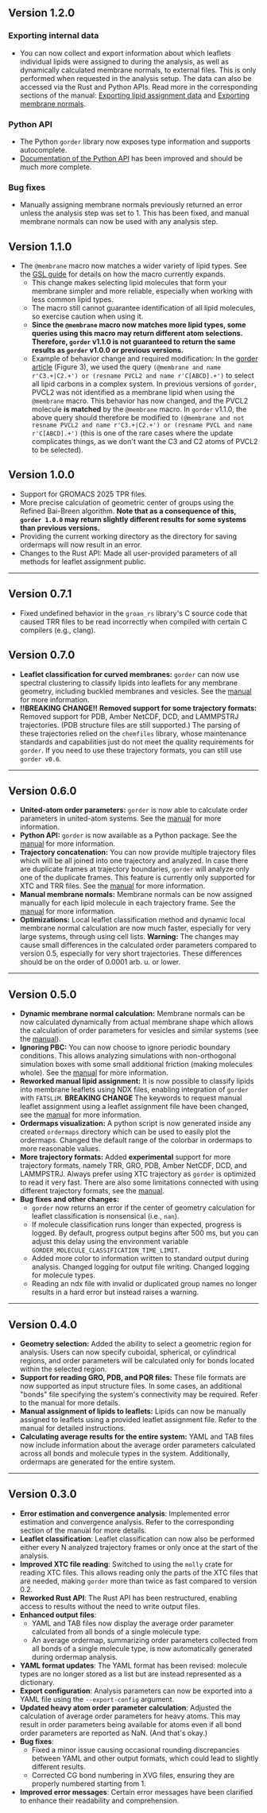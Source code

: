 ## Version 1.2.0
### Exporting internal data
- You can now collect and export information about which leaflets individual lipids were assigned to during the analysis, as well as dynamically calculated membrane normals, to external files. This is only performed when requested in the analysis setup. The data can also be accessed via the Rust and Python APIs. Read more in the corresponding sections of the manual: [Exporting lipid assignment data](https://ladme.github.io/gorder-manual/leaflets_export.html) and [Exporting membrane normals](https://ladme.github.io/gorder-manual/normals_export.html).

### Python API
- The Python `gorder` library now exposes type information and supports autocomplete.
- [Documentation of the Python API](https://ladme.github.io/pygorder-docs/) has been improved and should be much more complete.

### Bug fixes
- Manually assigning membrane normals previously returned an error unless the analysis step was set to 1. This has been fixed, and manual membrane normals can now be used with any analysis step.

## Version 1.1.0
- The `@membrane` macro now matches a wider variety of lipid types. See the [GSL guide](https://ladme.github.io/gsl-guide/autodetection.html) for details on how the macro currently expands.
  - This change makes selecting lipid molecules that form your membrane simpler and more reliable, especially when working with less common lipid types.
  - The macro still cannot guarantee identification of all lipid molecules, so exercise caution when using it.
  - **Since the `@membrane` macro now matches more lipid types, some queries using this macro may return different atom selections. Therefore, `gorder` v1.1.0 is not guaranteed to return the same results as `gorder` v1.0.0 or previous versions.**
  - Example of behavior change and required modification: In the [gorder article](https://doi.org/10.1016/j.softx.2025.102254) (Figure 3), we used the query `(@membrane and name r'C3.+|C2.+') or (resname PVCL2 and name r'C[ABCD].+')` to select all lipid carbons in a complex system. In previous versions of `gorder`, PVCL2 was not identified as a membrane lipid when using the `@membrane` macro. This behavior has now changed, and the PVCL2 molecule **is matched** by the `@membrane` macro. In `gorder` v1.1.0, the above query should therefore be modified to `(@membrane and not resname PVCL2 and name r'C3.+|C2.+') or (resname PVCL and name r'C[ABCD].+')` (this is one of the rare cases where the update complicates things, as we don't want the C3 and C2 atoms of PVCL2 to be selected).

## Version 1.0.0
- Support for GROMACS 2025 TPR files.
- More precise calculation of geometric center of groups using the Refined Bai-Breen algorithm. **Note that as a consequence of this, `gorder 1.0.0` may return slightly different results for some systems than previous versions.**
- Providing the current working directory as the directory for saving ordermaps will now result in an error.
- Changes to the Rust API: Made all user-provided parameters of all methods for leaflet assignment public.

***

## Version 0.7.1
- Fixed undefined behavior in the `groan_rs` library's C source code that caused TRR files to be read incorrectly when compiled with certain C compilers (e.g., clang).

## Version 0.7.0
- **Leaflet classification for curved membranes:** `gorder` can now use spectral clustering to classify lipids into leaflets for any membrane geometry, including buckled membranes and vesicles. See the [manual](https://ladme.github.io/gorder-manual/leaflets.html#clustering-method-for-leaflet-classification) for more information.
- **!!BREAKING CHANGE!!** **Removed support for some trajectory formats:** Removed support for PDB, Amber NetCDF, DCD, and LAMMPSTRJ trajectories. (PDB structure files are still supported.) The parsing of these trajectories relied on the `chemfiles` library, whose maintenance standards and capabilities just do not meet the quality requirements for `gorder`. If you need to use these trajectory formats, you can still use `gorder v0.6`.

***

## Version 0.6.0
- **United-atom order parameters:** `gorder` is now able to calculate order parameters in united-atom systems. See the [manual](https://ladme.github.io/gorder-manual/uaorder_basics.html) for more information.
- **Python API:** `gorder` is now available as a Python package. See the [manual](https://ladme.github.io/gorder-manual/python_api.html) for more information.
- **Trajectory concatenation:** You can now provide multiple trajectory files which will be all joined into one trajectory and analyzed. In case there are duplicate frames at trajectory boundaries, `gorder` will analyze only one of the duplicate frames. This feature is currently only supported for XTC and TRR files. See the [manual](https://ladme.github.io/gorder-manual/multiple_trajectories.html) for more information.
- **Manual membrane normals:** Membrane normals can be now assigned manually for each lipid molecule in each trajectory frame. See the [manual](https://ladme.github.io/gorder-manual/manual_normals.html) for more information.
- **Optimizations:** Local leaflet classification method and dynamic local membrane normal calculation are now much faster, especially for very large systems, through using cell lists. **Warning:** The changes may cause small differences in the calculated order parameters compared to version 0.5, especially for very short trajectories. These differences should be on the order of 0.0001 arb. u. or lower.

***

## Version 0.5.0
- **Dynamic membrane normal calculation:** Membrane normals can be now calculated dynamically from actual membrane shape which allows the calculation of order parameters for vesicles and similar systems (see the [manual](https://ladme.github.io/gorder-manual/membrane_normal.html)).
- **Ignoring PBC:** You can now choose to ignore periodic boundary conditions. This allows analyzing simulations with non-orthogonal simulation boxes with some small additional friction (making molecules whole). See the [manual](https://ladme.github.io/gorder-manual/no_pbc.html) for more information.
- **Reworked manual lipid assignment:** It is now possible to classify lipids into membrane leaflets using NDX files, enabling integration of `gorder` with `FATSLiM`. **BREAKING CHANGE** The keywords to request manual leaflet assignment using a leaflet assignment file have been changed, see the [manual](https://ladme.github.io/gorder-manual/manual_leaflets.html#assigning-lipids-using-a-leaflet-assignment-file) for more information.
- **Ordermaps visualization:** A python script is now generated inside any created `ordermaps` directory which can be used to easily plot the ordermaps. Changed the default range of the colorbar in ordermaps to more reasonable values.
- **More trajectory formats:** Added **experimental** support for more trajectory formats, namely TRR, GRO, PDB, Amber NetCDF, DCD, and LAMMPSTRJ. Always prefer using XTC trajectory as `gorder` is optimized to read it very fast. There are also some limitations connected with using different trajectory formats, see the [manual](https://ladme.github.io/gorder-manual/other_input.html#trajectory-file-formats).
- **Bug fixes and other changes:**
  - `gorder` now returns an error if the center of geometry calculation for leaflet classification is nonsensical (i.e., `nan`).
  - If molecule classification runs longer than expected, progress is logged. By default, progress output begins after 500 ms, but you can adjust this delay using the environment variable `GORDER_MOLECULE_CLASSIFICATION_TIME_LIMIT`.
  - Added more color to information written to standard output during analysis. Changed logging for output file writing. Changed logging for molecule types.
  - Reading an ndx file with invalid or duplicated group names no longer results in a hard error but instead raises a warning.

***

## Version 0.4.0
- **Geometry selection:** Added the ability to select a geometric region for analysis. Users can now specify cuboidal, spherical, or cylindrical regions, and order parameters will be calculated only for bonds located within the selected region.
- **Support for reading GRO, PDB, and PQR files:** These file formats are now supported as input structure files. In some cases, an additional "bonds" file specifying the system's connectivity may be required. Refer to the manual for more details.
- **Manual assignment of lipids to leaflets:** Lipids can now be manually assigned to leaflets using a provided leaflet assignment file. Refer to the manual for detailed instructions.
- **Calculating average results for the entire system:** YAML and TAB files now include information about the average order parameters calculated across all bonds and molecule types in the system. Additionally, ordermaps are generated for the entire system.

***

## Version 0.3.0
- **Error estimation and convergence analysis**: Implemented error estimation and convergence analysis. Refer to the corresponding section of the manual for more details.
- **Leaflet classification**: Leaflet classification can now also be performed either every N analyzed trajectory frames or only once at the start of the analysis.
- **Improved XTC file reading**: Switched to using the `molly` crate for reading XTC files. This allows reading only the parts of the XTC files that are needed, making `gorder` more than twice as fast compared to version 0.2.
- **Reworked Rust API**: The Rust API has been restructured, enabling access to results without the need to write output files.
- **Enhanced output files**:
  - YAML and TAB files now display the average order parameter calculated from all bonds of a single molecule type.
  - An average ordermap, summarizing order parameters collected from all bonds of a single molecule type, is now automatically generated during ordermap analysis.
- **YAML format updates**: The YAML format has been revised: molecule types are no longer stored as a list but are instead represented as a dictionary.
- **Export configuration**: Analysis parameters can now be exported into a YAML file using the `--export-config` argument.
- **Updated heavy atom order parameter calculation**: Adjusted the calculation of average order parameters for heavy atoms. This may result in order parameters being available for atoms even if all bond order parameters are reported as NaN. (And that's okay.)
- **Bug fixes**:
  - Fixed a minor issue causing occasional rounding discrepancies between YAML and other output formats, which could lead to slightly different results.
  - Corrected CG bond numbering in XVG files, ensuring they are properly numbered starting from 1.
- **Improved error messages**: Certain error messages have been clarified to enhance their readability and comprehension.
